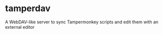 # tamperdav
A WebDAV-like server to sync Tampermonkey scripts and edit them with an external editor
